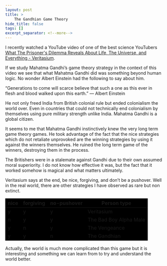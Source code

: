 ```yaml
---
layout: post
title: >
    The Gandhian Game Theory
hide_title: false
tags: []
excerpt_separator: <!--more-->
---
```

I recently watched a YouTube video of one of the best science YouTubers <a href="https://youtu.be/mScpHTIi-kM?si=Zt9PJjEGc7SzkjNS" target="_blank">What The Prisoner's Dilemma Reveals About Life, The Universe, and Everything - Veritasium</a>.

If we study Mahatma Gandhi’s game theory strategy in the context of this video we see that what Mahatma Gandhi did was something beyond human logic. 
No wonder Albert Einstein had the following to say about him.

“Generations to come will scarce believe that such a one as this ever in flesh and blood walked upon this earth.”
― Albert Einstein

He not only freed India from British colonial rule but ended colonialism the world over. Even in countries that could not technically end colonialism by themselves using pure military strength unlike India.
Mahatma Gandhi is a global citizen.

It seems to me that Mahatma Gandhi instinctively knew the very long term game theory games. He took advantage of the fact that the nice strategies which do not retaliate unprovoked are the winning strategies by using it against the winners themselves. He ruined the long term game of the winners, destroying them in the process.

The Britishers were in a stalemate against Gandhi due to their own assumed moral superiority.
I do not know how effective it was, but the fact that it worked somehow is magical and what matters ultimately.

Veritasium says at the end, be nice, forgiving, and don’t be a pushover.
Well in the real world, there are other strategies I have observed as rare but non extinct.


<style>
th, td {
  background-color: black;
}
</style>

<table>
  <thead>
    <tr>
      <th>nice</th>
      <th>forgiving</th>
      <th>no-pushover</th>
      <th>Person type</th>
    </tr>
  </thead>
  <tbody>
    <tr>
      <td>y</td>
      <td>y</td>
      <td>y</td>
      <td>Veritasium</td>
    </tr>
    <tr>
      <td>n</td>
      <td>y</td>
      <td>y</td>
      <td>The Bad Boy Alpha Male</td>
    </tr>
    <tr>
      <td>y</td>
      <td>n</td>
      <td>y</td>
      <td>The Vengeance</td>
    </tr>
    <tr>
      <td>y</td>
      <td>y</td>
      <td>n</td>
      <td>The Gandhian</td>
    </tr>
  </tbody>
</table>





Actually, the world is much more complicated than this game but it is interesting and something we can learn from to try and understand the world better.




